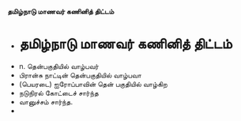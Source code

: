 **தமிழ்நாடு மாணவர் கணினித் திட்டம்**
- # தமிழ்நாடு மாணவர் கணினித் திட்டம்
- n. தென்பகுதியில் வாழ்பவர்
- பிரான்சு நாட்டின் தென்பகுதியில் வாழ்பவா
- (பெயரடை) ஐரோப்பாவின் தென் பகுதியில் வாழ்கிற
- நடுநிரல் கோட்டைச் சார்ந்த
- வானுச்சம் சார்ந்த.
-

